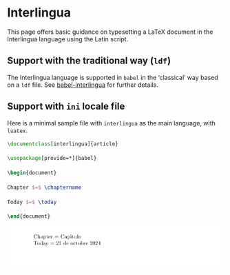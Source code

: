 # Interlingua

This page offers basic guidance on typesetting a LaTeX document in the
Interlingua language using the Latin script.

## Support with the traditional way (`ldf`)

The Interlingua language is supported in `babel` in the ‘classical’ way
based on a `ldf` file. See [babel-interlingua](https://ctan.org/pkg/babel-interlingua)
for further details.

## Support with `ini` locale file

Here is a minimal sample file with `interlingua` as the main language, with `luatex`.

```tex
\documentclass[interlingua]{article}

\usepackage[provide=*]{babel}

\begin{document}

Chapter $=$ \chaptername

Today $=$ \today

\end{document}
```

![](../media/locale-interlingua.png)